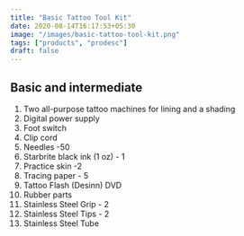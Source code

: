 ```yaml
---
title: "Basic Tattoo Tool Kit"
date: 2020-08-14T16:17:53+05:30
image: "/images/basic-tattoo-tool-kit.png"
tags: ["products", "prodesc"]
draft: false
---
```


## Basic and intermediate

1. Two all-purpose tattoo machines for lining and a shading
2. Digital power supply
3. Foot switch
4. Clip cord
5. Needles -50
6. Starbrite black ink (1 oz) - 1
7. Practice skin -2
8. Tracing paper - 5
9. Tattoo Flash (Desinn) DVD
10. Rubber parts
11. Stainless Steel Grip - 2
12. Stainless Steel Tips - 2
13. Stainless Steel Tube
